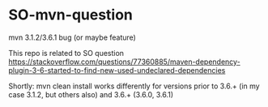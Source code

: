 # SO-mvn-question
mvn 3.1.2/3.6.1 bug (or maybe feature)

This repo is related to SO question https://stackoverflow.com/questions/77360885/maven-dependency-plugin-3-6-started-to-find-new-used-undeclared-dependencies

Shortly: mvn clean install works differently for versions prior to 3.6.+ (in my case 3.1.2, but others also) and 3.6.+ (3.6.0, 3.6.1) 